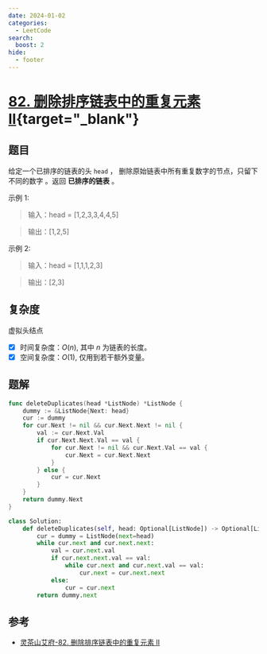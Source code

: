 ```yaml
---
date: 2024-01-02
categories:
  - LeetCode
search:
  boost: 2
hide:
  - footer
---
```


# [82. 删除排序链表中的重复元素 II](https://leetcode.cn/problems/remove-duplicates-from-sorted-list-ii){target="_blank"}

## 题目

给定一个已排序的链表的头 `head` ， 删除原始链表中所有重复数字的节点，只留下不同的数字 。返回 **已排序的链表** 。

示例 1:

> 输入：head = [1,2,3,3,4,4,5]

> 输出：[1,2,5]

示例 2:

> 输入：head = [1,1,1,2,3]

> 输出：[2,3]

## 复杂度

虚拟头结点

- [x] 时间复杂度：$O(n)$, 其中 $n$ 为链表的长度。
- [x] 空间复杂度：$O(1)$, 仅用到若干额外变量。

## 题解

```go title="Go"
func deleteDuplicates(head *ListNode) *ListNode {
    dummy := &ListNode{Next: head}
    cur := dummy
    for cur.Next != nil && cur.Next.Next != nil {
        val := cur.Next.Val
        if cur.Next.Next.Val == val {
            for cur.Next != nil && cur.Next.Val == val {
                cur.Next = cur.Next.Next
            }
        } else {
            cur = cur.Next
        }
    }
    return dummy.Next
}
```

```python title="Python"
class Solution:
    def deleteDuplicates(self, head: Optional[ListNode]) -> Optional[ListNode]:
        cur = dummy = ListNode(next=head)
        while cur.next and cur.next.next:
            val = cur.next.val
            if cur.next.next.val == val:
                while cur.next and cur.next.val == val:
                    cur.next = cur.next.next
            else:
                cur = cur.next
        return dummy.next
```

## 参考
- [灵茶山艾府-82. 删除排序链表中的重复元素 II](https://leetcode.cn/problems/remove-duplicates-from-sorted-list-ii/solutions/2004067/ru-he-qu-zhong-yi-ge-shi-pin-jiang-tou-p-2ddn/)
